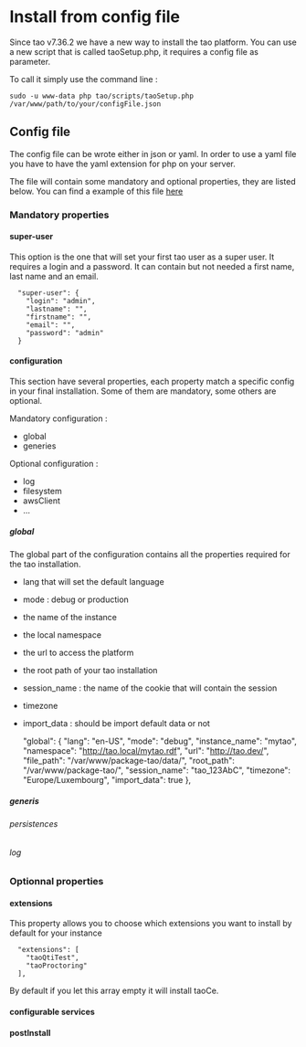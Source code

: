 <!--
parent: 'Developer Guide'
created_at: '2016-12-12 13:49:42'
updated_at: '2016-12-13 08:54:05'
authors:
    - 'Antoine Robin'
tags:
    - 'Developer Guide'
-->

Install from config file
========================

Since tao v7.36.2 we have a new way to install the tao platform. You can use a new script that is called taoSetup.php, it requires a config file as parameter.<br/>

To call it simply use the command line :

    sudo -u www-data php tao/scripts/taoSetup.php /var/www/path/to/your/configFile.json

Config file
-----------

The config file can be wrote either in json or yaml. In order to use a yaml file you have to have the yaml extension for php on your server.<br/>

The file will contain some mandatory and optional properties, they are listed below. You can find a example of this file [here](https://github.com/oat-sa/tao-core/blob/master/scripts/sample/config.json)

### Mandatory properties

#### super-user

This option is the one that will set your first tao user as a super user. It requires a login and a password. It can contain but not needed a first name, last name and an email.

      "super-user": {
        "login": "admin",
        "lastname": "",
        "firstname": "",
        "email": "",
        "password": "admin"
      }

#### configuration

This section have several properties, each property match a specific config in your final installation. Some of them are mandatory, some others are optional.<br/>

Mandatory configuration :

-   global
-   generies

Optional configuration :

-   log
-   filesystem
-   awsClient
-   …

##### global

The global part of the configuration contains all the properties required for the tao installation.

-   lang that will set the default language
-   mode : debug or production
-   the name of the instance
-   the local namespace
-   the url to access the platform
-   the root path of your tao installation
-   session_name : the name of the cookie that will contain the session
-   timezone
-   import_data : should be import default data or not



    "global": {
          "lang": "en-US",
          "mode": "debug",
          "instance_name": "mytao",
          "namespace": "http://tao.local/mytao.rdf",
          "url": "http://tao.dev/",
          "file_path": "/var/www/package-tao/data/",
          "root_path": "/var/www/package-tao/",
          "session_name": "tao_123AbC",
          "timezone": "Europe/Luxembourg",
          "import_data": true
        },

##### generis

###### persistences

###### log

### Optionnal properties

#### extensions

This property allows you to choose which extensions you want to install by default for your instance

      "extensions": [
        "taoQtiTest",
        "taoProctoring"
      ],

By default if you let this array empty it will install taoCe.

#### configurable services

#### postInstall

